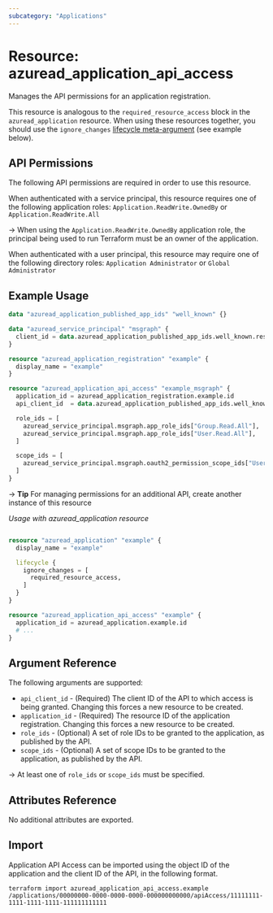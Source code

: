 ```yaml
---
subcategory: "Applications"
---
```


# Resource: azuread_application_api_access

Manages the API permissions for an application registration.

This resource is analogous to the `required_resource_access` block in the `azuread_application` resource. When using these resources together, you should use the `ignore_changes` [lifecycle meta-argument](https://developer.hashicorp.com/terraform/language/meta-arguments/lifecycle) (see example below).

## API Permissions

The following API permissions are required in order to use this resource.

When authenticated with a service principal, this resource requires one of the following application roles: `Application.ReadWrite.OwnedBy` or `Application.ReadWrite.All`

-> When using the `Application.ReadWrite.OwnedBy` application role, the principal being used to run Terraform must be an owner of the application.

When authenticated with a user principal, this resource may require one of the following directory roles: `Application Administrator` or `Global Administrator`

## Example Usage

```terraform
data "azuread_application_published_app_ids" "well_known" {}

data "azuread_service_principal" "msgraph" {
  client_id = data.azuread_application_published_app_ids.well_known.result["MicrosoftGraph"]
}

resource "azuread_application_registration" "example" {
  display_name = "example"
}

resource "azuread_application_api_access" "example_msgraph" {
  application_id = azuread_application_registration.example.id
  api_client_id  = data.azuread_application_published_app_ids.well_known.result["MicrosoftGraph"]

  role_ids = [
    azuread_service_principal.msgraph.app_role_ids["Group.Read.All"],
    azuread_service_principal.msgraph.app_role_ids["User.Read.All"],
  ]

  scope_ids = [
    azuread_service_principal.msgraph.oauth2_permission_scope_ids["User.ReadWrite"],
  ]
}
```

-> **Tip** For managing permissions for an additional API, create another instance of this resource

*Usage with azuread_application resource*

```terraform

resource "azuread_application" "example" {
  display_name = "example"

  lifecycle {
    ignore_changes = [
      required_resource_access,
    ]
  }
}

resource "azuread_application_api_access" "example" {
  application_id = azuread_application.example.id
  # ...
}
```

## Argument Reference

The following arguments are supported:

* `api_client_id` - (Required) The client ID of the API to which access is being granted. Changing this forces a new resource to be created.
* `application_id` - (Required) The resource ID of the application registration. Changing this forces a new resource to be created.
* `role_ids` - (Optional) A set of role IDs to be granted to the application, as published by the API.
* `scope_ids` - (Optional) A set of scope IDs to be granted to the application, as published by the API.

-> At least one of `role_ids` or `scope_ids` must be specified.

## Attributes Reference

No additional attributes are exported.

## Import

Application API Access can be imported using the object ID of the application and the client ID of the API, in the following format.

```shell
terraform import azuread_application_api_access.example /applications/00000000-0000-0000-0000-000000000000/apiAccess/11111111-1111-1111-1111-111111111111
```
